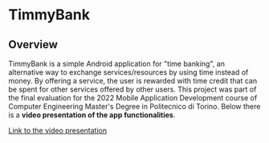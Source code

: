 # TimmyBank

## Overview
TimmyBank is a simple Android application for "time banking", an alternative way to exchange services/resources by using time instead of money. By offering a service, the user is rewarded with time credit that can be spent for other services offered by other users. This project was part of the final evaluation for the 2022 Mobile Application Development course of Computer Engineering Master's Degree in Politecnico di Torino. Below there is a **video presentation of the app functionalities**.

[Link to the video presentation](https://streamable.com/udop9b)
